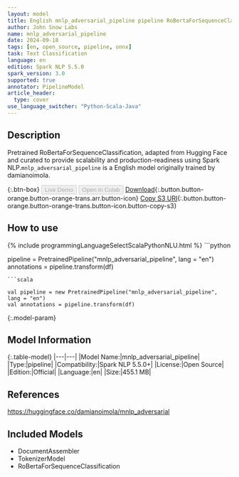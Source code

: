 ```yaml
---
layout: model
title: English mnlp_adversarial_pipeline pipeline RoBertaForSequenceClassification from damianoimola
author: John Snow Labs
name: mnlp_adversarial_pipeline
date: 2024-09-18
tags: [en, open_source, pipeline, onnx]
task: Text Classification
language: en
edition: Spark NLP 5.5.0
spark_version: 3.0
supported: true
annotator: PipelineModel
article_header:
  type: cover
use_language_switcher: "Python-Scala-Java"
---
```


## Description

Pretrained RoBertaForSequenceClassification, adapted from Hugging Face and curated to provide scalability and production-readiness using Spark NLP.`mnlp_adversarial_pipeline` is a English model originally trained by damianoimola.

{:.btn-box}
<button class="button button-orange" disabled>Live Demo</button>
<button class="button button-orange" disabled>Open in Colab</button>
[Download](https://s3.amazonaws.com/auxdata.johnsnowlabs.com/public/models/mnlp_adversarial_pipeline_en_5.5.0_3.0_1726642443818.zip){:.button.button-orange.button-orange-trans.arr.button-icon}
[Copy S3 URI](s3://auxdata.johnsnowlabs.com/public/models/mnlp_adversarial_pipeline_en_5.5.0_3.0_1726642443818.zip){:.button.button-orange.button-orange-trans.button-icon.button-copy-s3}

## How to use



<div class="tabs-box" markdown="1">
{% include programmingLanguageSelectScalaPythonNLU.html %}
```python

pipeline = PretrainedPipeline("mnlp_adversarial_pipeline", lang = "en")
annotations =  pipeline.transform(df)   

```
```scala

val pipeline = new PretrainedPipeline("mnlp_adversarial_pipeline", lang = "en")
val annotations = pipeline.transform(df)

```
</div>

{:.model-param}
## Model Information

{:.table-model}
|---|---|
|Model Name:|mnlp_adversarial_pipeline|
|Type:|pipeline|
|Compatibility:|Spark NLP 5.5.0+|
|License:|Open Source|
|Edition:|Official|
|Language:|en|
|Size:|455.1 MB|

## References

https://huggingface.co/damianoimola/mnlp_adversarial

## Included Models

- DocumentAssembler
- TokenizerModel
- RoBertaForSequenceClassification